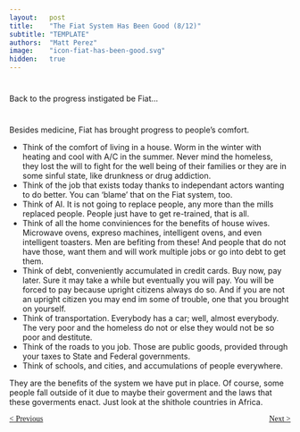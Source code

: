 ```yaml
---
layout:   post
title:    "The Fiat System Has Been Good (8/12)"
subtitle: "TEMPLATE"
authors:  "Matt Perez"
image:    "icon-fiat-has-been-good.svg"
hidden:   true
---
```


<div style="display:none; ">
 <p>Time for an alternative.</p>
</div>

<h1></h1>
 <p>Back to the progress instigated be Fiat&hellip;</p>

<h1></h1>
 <p>Besides medicine, Fiat has brought progress to people&rsquo;s comfort.</p>
  <ul id="_standout">
   <li>Think of the comfort of living in a house. Worm in the winter with heating and cool with A/C in the summer. Never mind the homeless, they lost the will to fight for the well being of their families or they are in some sinful state, like drunkness or drug addiction.</li>
   <li>Think of the job that exists today thanks to independant actors wanting to do better. You can &lsquo;blame&rsquo; that on the Fiat system, too.</li>
   <li>Think of AI. It is not going to replace people, any more than the mills replaced people. People just have to get re-trained, that is all.</li>
   <li>Think of all the home conviniences for the benefits of house wives. Microwave ovens, expreso machines, intelligent ovens, and even intelligent toasters. Men are befiting from these! And people that do not have those, want them and will work multiple jobs or go into debt to get them.</li>
   <li>Think of debt, conveniently accumulated in credit cards. Buy now, pay later. Sure it may take a while but eventually you will pay. You will be forced to pay because upright citizens always do so. And if you are not an upright citizen you may end im some of trouble, one that you brought on yourself.</li>
   <li>Think of transportation. Everybody has a car; well, almost everybody. The very poor and the homeless do not or else they would not be so poor and destitute.</li>
   <li>Think of the roads to you job. Those are public goods, provided through your taxes to State and Federal governments.</li>
   <li>Think of schools, and cities, and accumulations of people everywhere.</li>
  </ul>
 <p id="_standout">They are the benefits of the system we have put in place. Of course, some people fall outside of it due to maybe their goverment and the laws that these goverments enact. Just look at the shithole countries in Africa.</p>
 
<div style="margin-bottom:1in; font-family: American Typewriter, serif; ">
 <span style="float:left; ">
  <a href="https://radicalcompanies.com/2024/12/10/07-the-fiat-system-has-been-good">&lt; Previous</a>
 </span>
 <span style="float:right; ">
  <a href="https://radicalcompanies.com/2024/12/12/09-the-fiat-system-has-been-good">Next &gt;</a>
 </span>
</div>